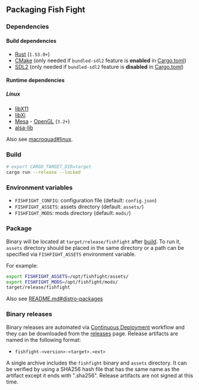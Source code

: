 ## Packaging Fish Fight

### Dependencies

#### Build dependencies

- [Rust](https://www.rust-lang.org/tools/install) (`1.53.0+`)
- [CMake](https://cmake.org/download/) (only needed if `bundled-sdl2` feature is **enabled** in [Cargo.toml](./Cargo.toml))
- [SDL2](https://www.libsdl.org/download-2.0.php) (only needed if `bundled-sdl2` feature is **disabled** in [Cargo.toml](./Cargo.toml))

#### Runtime dependencies

##### Linux

- [libX11](https://gitlab.freedesktop.org/xorg/lib/libx11)
- [libXi](https://gitlab.freedesktop.org/xorg/lib/libxi)
- [Mesa](https://www.mesa3d.org/) - [OpenGL](https://www.opengl.org) (`3.2+`)
- [alsa-lib](https://github.com/alsa-project/alsa-lib)

Also see [macroquad#linux](https://github.com/not-fl3/macroquad#linux).

### Build

```sh
# export CARGO_TARGET_DIR=target
cargo run --release --locked
```

### Environment variables

- `FISHFIGHT_CONFIG`: configuration file (default: `config.json`)
- `FISHFIGHT_ASSETS`: assets directory (default: `assets/`)
- `FISHFIGHT_MODS`:  mods directory (default: `mods/`)

### Package

Binary will be located at `target/release/fishfight` after [build](#build). To run it, `assets` directory should be placed in the same directory or a path can be specified via `FISHFIGHT_ASSETS` environment variable.

For example:

```sh
export FISHFIGHT_ASSETS=/opt/fishfight/assets/
export FISHFIGHT_MODS=/opt/fishfight/mods/
target/release/fishfight
```

Also see [README.md#distro-packages](./README.md#distro-packages)

### Binary releases

Binary releases are automated via [Continuous Deployment](./.github/workflows/release.yml) workflow and they can be downloaded from the [releases](https://github.com/fishfight/FishFight/releases) page. Release artifacts are named in the following format:

- `fishfight-<version>-<target>.<ext>`

A single archive includes the `fishfight` binary and `assets` directory. It can be verified by using a SHA256 hash file that has the same name as the artifact except it ends with ".sha256". Release artifacts are not signed at this time.
